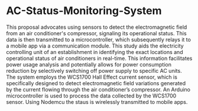 # AC-Status-Monitoring-System
This proposal advocates using sensors to detect the electromagnetic field from an air conditioner's compressor, signaling its operational status. This data is then transmitted to a microcontroller, which subsequently relays it to a mobile app via a communication module.
This study aids the electricity controlling unit of an establishment in identifying the exact locations and operational status of air conditioners in real-time. This information facilitates power usage analysis and potentially allows for power consumption reduction by selectively switching off power supply to specific AC units.
The system employs the WCS1700 Hall Effect current sensor, which is specifically designed to detect electromagnetic field variations generated by the current flowing through the air conditioner’s compressor. 
An Arduino microcontroller is used to process the data collected by the WCS1700 sensor. 
Using Nodemcu the staus is wirelessly transmitted to mobile apps.
